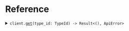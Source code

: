 # Reference
<details><summary><code>client.<a href="/src/client.rs">get</a>(type_id: TypeId) -> Result<(), ApiError></code></summary>
<dl>
<dd>

#### 🔌 Usage

<dl>
<dd>

<dl>
<dd>

```rust
use seed_alias::{AliasClient, ClientConfig};

#[tokio::main]
async fn main() {
    let config = ClientConfig {
        ..Default::default()
    };
    let client = AliasClient::new(config).expect("Failed to build client");
    client.get(&TypeId("typeId".to_string()), None).await;
}
```
</dd>
</dl>
</dd>
</dl>

#### ⚙️ Parameters

<dl>
<dd>

<dl>
<dd>

**type_id:** `TypeId` 
    
</dd>
</dl>
</dd>
</dl>


</dd>
</dl>
</details>
